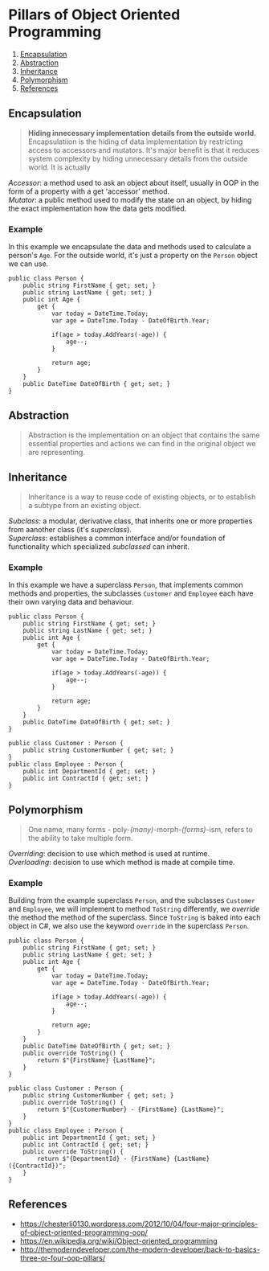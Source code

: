 # Pillars of Object Oriented Programming
1. [Encapsulation](#encapsulation)
2. [Abstraction](#abstraction)
3. [Inheritance](#inheritance)
4. [Polymorphism](#polymorphism)
5. [References](#references)


## Encapsulation
> **Hiding innecessary implementation details from the outside world.**
Encapsulatiion is the hiding of data implementation by restricting access to accessors and mutators. It's major benefit is that it reduces system complexity by hiding unnecessary details from the outside world.
It is actually 

*Accessor*: a method used to ask an object about itself, usually in OOP in the form of a property with a get 'accessor' method.<br/>
*Mutator*: a public method used to modify the state on an object, by hiding the exact implementation how the data gets modified.

### Example
In this example we encapsulate the data and methods used to calculate a person's `Age`. For the outside world, it's just a property on the `Person` object we can use.

```
public class Person {
    public string FirstName { get; set; }
    public string LastName { get; set; }
    public int Age { 
        get {
            var today = DateTime.Today;
            var age = DateTime.Today - DateOfBirth.Year;

            if(age > today.AddYears(-age)) {
                age--;
            }

            return age;
        }
    }
    public DateTime DateOfBirth { get; set; }    
}
```

## Abstraction
> Abstraction is the implementation on an object that contains the same essential properties and actions we can find in the original object we are representing.

## Inheritance
> Inheritance is a way to reuse code of existing objects, or to establish a subtype from an existing object.

*Subclass*: a modular, derivative class, that inherits one or more properties from aanother class (it's *superclass*).<br/>
*Superclass*: establishes a common interface and/or foundation of functionality which specialized *subclassed* can inherit.

### Example
In this example we have a superclass `Person`, that implements common methods and properties, the subclasses `Customer` and `Employee` each have their own varying data and behaviour.

```
public class Person {
    public string FirstName { get; set; }
    public string LastName { get; set; }
    public int Age { 
        get {
            var today = DateTime.Today;
            var age = DateTime.Today - DateOfBirth.Year;

            if(age > today.AddYears(-age)) {
                age--;
            }

            return age;
        }
    }
    public DateTime DateOfBirth { get; set; }
}
```

```
public class Customer : Person {
    public string CustomerNumber { get; set; }
}
public class Employee : Person {
    public int DepartmentId { get; set; }
    public int ContractId { get; set; }    
}
```

## Polymorphism
> One name, many forms - poly-*(many)*-morph-*(forms)*-ism, refers to the ability to take multiple form.

*Overriding*: decision to use which method is used at runtime.<br/>
*Overloading*: decision to use which method is made at compile time.

### Example
Building from the example superclass `Person`, and the subclasses `Customer` and `Employee`, we will implement to method `ToString` differently, we *override* the method the method of the superclass. Since `ToString` is baked into each object in C#, we also use the keyword `override` in the superclass `Person`.

```
public class Person {
    public string FirstName { get; set; }
    public string LastName { get; set; }
    public int Age { 
        get {
            var today = DateTime.Today;
            var age = DateTime.Today - DateOfBirth.Year;

            if(age > today.AddYears(-age)) {
                age--;
            }

            return age;
        }
    }
    public DateTime DateOfBirth { get; set; }
    public override ToString() {
        return $"{FirstName} {LastName}";
    }
}
```

```
public class Customer : Person {
    public string CustomerNumber { get; set; }
    public override ToString() {
        return $"{CustomerNumber} - {FirstName} {LastName}";
    }
}
public class Employee : Person {
    public int DepartmentId { get; set; }
    public int ContractId { get; set; }
    public override ToString() {
        return $"{DepartmentId} - {FirstName} {LastName} ({ContractId})";
    }
}
```

## References
- https://chesterli0130.wordpress.com/2012/10/04/four-major-principles-of-object-oriented-programming-oop/
- https://en.wikipedia.org/wiki/Object-oriented_programming
- http://themoderndeveloper.com/the-modern-developer/back-to-basics-three-or-four-oop-pillars/